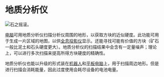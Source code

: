 # 地质分析仪

![石之摇滚。](oredict:oc:geolyzer)

[电脑](../general/computer.md)可用地质分析仪扫描分析仪周围的地形，以获取方块的近似硬度。此功能可用于生成一片区域的地图，以供[全息投影仪](hologram1.md)显示。还能寻找可能有价值的方块（矿石一般比泥土和石头硬度更大）。地质分析仪的扫描结果中会含有一定量噪声；理论上，可以进行多次扫描来提高所得方块硬度的精确性。

地质分析仪也能以升级的形式装在[机器人](robot.md)和[平板电脑](../item/tablet.md)上，用于扫描周边地形。但是进行扫描会消耗能量，因此过度使用会耗尽设备的电池电量。

